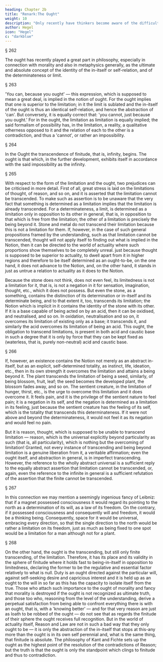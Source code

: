 ```yaml
---
heading: Chapter 2b
title: "Renark:The Ought"
weight: 10
description: "Only recently have thinkers become aware of the difficulty of finding a beginning in philosophy"
author: Hegel
icon: "Hegel"
c: "darkblue"
---
```




§ 262

The ought has recently played a great part in philosophy, especially in connection with morality and also in metaphysics generally, as the ultimate and absolute concept of the identity of the in-itself or self-relation, and of the determinateness or limit.

§ 263

'You can, because you ought' — this expression, which is supposed to mean a great deal, is implied in the notion of ought. For the ought implies that one is superior to the limitation; in it the limit is sublated and the in-itself of the ought is thus an identical self-relation, and hence the abstraction of 'can'. But conversely, it is equally correct that: 'you cannot, just because you ought.' For in the ought, the limitation as limitation is equally implied; the said formalism of possibility has, in the limitation, a reality, a qualitative otherness opposed to it and the relation of each to the other is a contradiction, and thus a 'cannot', or rather an impossibility.

§ 264

In the Ought the transcendence of finitude, that is, infinity, begins. The ought is that which, in the further development, exhibits itself in accordance with the said impossibility as the infinity.

§ 265

With respect to the form of the limitation and the ought, two prejudices can be criticised in more detail. First of all, great stress is laid on the limitations of thought, of reason, and so on, and it is asserted that the limitation cannot be transcended. To make such as assertion is to be unaware that the very fact that something is determined as a limitation implies that the limitation is already transcended. For a determinateness, a limit, is determined as a limitation only in opposition to its other in general, that is, in opposition to that which is free from the limitation; the other of a limitation is precisely the being beyond it. Stone and metal do not transcend their limitation because this is not a limitation for them. If, however, in the case of such general propositions framed by the understanding, such as that limitation cannot be transcended, thought will not apply itself to finding out what is implied in the Notion, then it can be directed to the world of actuality where such proportions show themselves to be completely unreal. just because thought is supposed to be superior to actuality, to dwell apart from it in higher regions and therefore to be itself determined as an ought-to-be, on the one hand, it does not advance to the Notion, and, on the other hand, it stands in just as untrue a relation to actuality as it does to the Notion.

Because the stone does not think, does not even feel, its limitedness is not a limitation for it, that is, is not a negation in it for sensation, imagination, thought, etc., which it does not possess. But even the stone, as a something, contains the distinction of its determination or in-itself and its determinate being, and to that extent it, too, transcends its limitation; the Notion which is implicit in it contains the identity of the stone with its other. If it is a base capable of being acted on by an acid, then it can be oxidised, and neutralised, and so on. In oxidation, neutralisation and so on, it overcomes its limitation of existing only as a base; it transcends it, and similarly the acid overcomes its limitation of being an acid. This ought, the obligation to transcend limitations, is present in both acid and caustic base in such a degree that it is only by force that they can be kept fixed as (waterless, that is, purely non-neutral) acid and caustic base.

§ 266

If, however, an existence contains the Notion not merely as an abstract in-itself, but as an explicit, self-determined totality, as instinct, life, ideation, etc., then in its own strength it overcomes the limitation and attains a being beyond it. The plant transcends the limitation of being a seed, similarly, of being blossom, fruit, leaf; the seed becomes the developed plant, the blossom fades away, and so on. The sentient creature, in the limitation of hunger, thirst, etc., is the urge to overcome this limitation and it does overcome it. It feels pain, and it is the privilege of the sentient nature to feel pain; it is a negation in its self, and the negation is determined as a limitation in its feeling, just because the sentient creature has the feeling of its self, which is the totality that transcends this determinateness. If it were not above and beyond the determinateness, it would not feel it as its negation and would feel no pain.

But it is reason, thought, which is supposed to be unable to transcend limitation — reason, which is the universal explicitly beyond particularity as such (that is, all particularity), which is nothing but the overcoming of limitation! Granted, not every instance of transcending and being beyond limitation is a genuine liberation from it, a veritable affirmation; even the ought itself, and abstraction in general, is in imperfect transcending. However, the reference to the wholly abstract universal is a sufficient reply to the equally abstract assertion that limitation cannot be transcended, or, again, even the reference to the infinite in general is a sufficient refutation of the assertion that the finite cannot be transcended.

§ 267

In this connection we may mention a seemingly ingenious fancy of Leibniz: that if a magnet possessed consciousness it would regard its pointing to the north as a determination of its will, as a law of its freedom. On the contrary, if it possessed consciousness and consequently will and freedom, it would be a thinking being. Consequently, space for it would be universal, embracing every direction, so that the single direction to the north would be rather a limitation on its freedom, just as much as being fixed to one spot would be a limitation for a man although not for a plant.

§ 268

On the other hand, the ought is the transcending, but still only finite transcending, of the limitation. Therefore, it has its place and its validity in the sphere of finitude where it holds fast to being-in-itself in opposition to limitedness, declaring the former to be the regulative and essential factor relatively to what is null. Duty is an ought directed against the particular will, against self-seeking desire and capricious interest and it is held up as an ought to the will in so far as this has the capacity to isolate itself from the true. Those who attach such importance to the ought of morality and fancy that morality is destroyed if the ought is not recognized as ultimate truth, and those too who, reasoning from the level of the understanding, derive a perpetual satisfaction from being able to confront everything there is with an ought, that is, with a 'knowing better' — and for that very reason are just as loath to be robbed of the ought — do not see that as regards the finitude of their sphere the ought receives full recognition. But in the world of actuality itself, Reason and Law are not in such a bad way that they only ought to be — it is only the abstraction of the in-itself that stops at this-any more than the ought is in its own self perennial and, what is the same thing, that finitude is absolute. The philosophy of Kant and Fichte sets up the ought as the highest point of the resolution of the contradictions of Reason; but the truth is that the ought is only the standpoint which clings to finitude and thus to contradiction.
